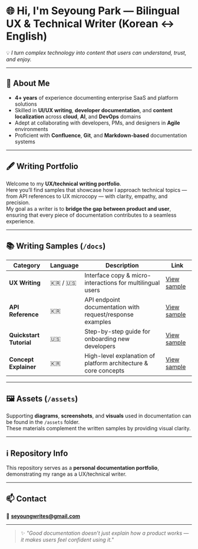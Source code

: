 # 🌐 Hi, I'm **Seyoung Park** — Bilingual UX & Technical Writer (Korean ↔ English)

💡 *I turn complex technology into content that users can understand, trust, and enjoy.*

---

## 🧭 About Me

- **4+ years** of experience documenting enterprise SaaS and platform solutions  
- Skilled in **UI/UX writing**, **developer documentation**, and **content localization** across **cloud**, **AI**, and **DevOps** domains  
- Adept at collaborating with developers, PMs, and designers in **Agile** environments  
- Proficient with **Confluence**, **Git**, and **Markdown-based** documentation systems  

---

## 🖋️ Writing Portfolio

Welcome to my **UX/technical writing portfolio**.  
Here you’ll find samples that showcase how I approach technical topics — from API references to UX microcopy — with clarity, empathy, and precision.  
My goal as a writer is to **bridge the gap between product and user**, ensuring that every piece of documentation contributes to a seamless experience.

---

## 📚 Writing Samples (`/docs`)

| Category | Language | Description | Link |
|-----------|-----------|-------------|------|
| **UX Writing** | 🇰🇷 / 🇺🇸 | Interface copy & micro-interactions for multilingual users | [View sample](./docs/ux-writing.md) |
| **API Reference** | 🇰🇷 | API endpoint documentation with request/response examples | [View sample](./docs/api-reference.md) |
| **Quickstart Tutorial** | 🇺🇸 | Step-by-step guide for onboarding new developers | [View sample](./docs/quickstart-tutorial.md) |
| **Concept Explainer** | 🇰🇷 | High-level explanation of platform architecture & core concepts | [View sample](./docs/concept-explainer.md) |

---

## 🖼️ Assets (`/assets`)

Supporting **diagrams**, **screenshots**, and **visuals** used in documentation can be found in the `/assets` folder.  
These materials complement the written samples by providing visual clarity.

---

## ℹ️ Repository Info

This repository serves as a **personal documentation portfolio**, demonstrating my range as a UX/technical writer.

---

## 📫 Contact

📧 **seyoungwrites@gmail.com**

---

> ✨ *"Good documentation doesn’t just explain how a product works — it makes users feel confident using it."*
